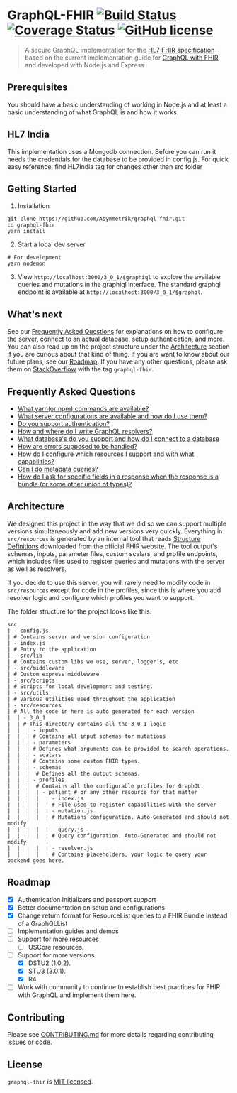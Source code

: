 
# GraphQL-FHIR [![Build Status](https://travis-ci.org/Asymmetrik/graphql-fhir.svg?branch=master)](https://travis-ci.org/Asymmetrik/graphql-fhir) [![Coverage Status](https://coveralls.io/repos/github/Asymmetrik/graphql-fhir/badge.svg?branch=master)](https://coveralls.io/github/Asymmetrik/graphql-fhir?branch=master) [![GitHub license](https://img.shields.io/badge/license-MIT-blue.svg)](./LICENSE)
> A secure GraphQL implementation for the [HL7 FHIR specification](https://www.hl7.org/fhir/) based on the current implementation guide for [GraphQL with FHIR](https://build.fhir.org/graphql.html) and developed with Node.js and Express.

## Prerequisites

You should have a basic understanding of working in Node.js and at least a basic understanding of what GraphQL is and how it works.

## HL7 India

This implementation uses a Mongodb connection. Before you can run it needs the credentials for the database to be provided in config.js. For quick easy reference, find HL7India tag for changes other than src folder

## Getting Started

1. Installation
```shell
git clone https://github.com/Asymmetrik/graphql-fhir.git
cd graphql-fhir
yarn install
```
2. Start a local dev server
```shell
# For development
yarn nodemon
```
3. View `http://localhost:3000/3_0_1/$graphiql` to explore the available queries and mutations in the graphiql interface. The standard graphql endpoint is available at `http://localhost:3000/3_0_1/$graphql`.

## What's next
See our [Frequently Asked Questions](#frequently-asked-questions) for explanations on how to configure the server, connect to an actual database, setup authentication, and more. You can also read up on the project structure under the [Architecture](#architecture) section if you are curious about that kind of thing. If you are want to know about our future plans, see our [Roadmap](#roadmap). If you have any other questions, please ask them on [StackOverflow](https://stackoverflow.com/) with the tag `graphql-fhir`.

## Frequently Asked Questions
- [What yarn(or npm) commands are available?](./FAQ.md#commands)
- [What server configurations are available and how do I use them?](./FAQ.md#server-configuration)
- [Do you support authentication?](./FAQ.md#authentication)
- [How and where do I write GraphQL resolvers?](./FAQ.md#resolvers)
- [What database's do you support and how do I connect to a database](./FAQ.md#connecting-to-a-database)
- [How are errors supposed to be handled?](./FAQ.md#error-handling)
- [How do I configure which resources I support and with what capabilities?](./FAQ.md#resource-configuration)
- [Can I do metadata queries?](./FAQ.md#metadata-query)
- [How do I ask for specific fields in a response when the response is a bundle (or some other union of types)?](./FAQ.md#querying-a-union)

## Architecture
We designed this project in the way that we did so we can support multiple versions simultaneously and add new versions very quickly.  Everything in `src/resources` is generated by an internal tool that reads [Structure Definitions](https://www.hl7.org/fhir/structuredefinition.html) downloaded from the official FHIR website. The tool output's schemas, inputs, parameter files, custom scalars, and profile endpoints, which includes files used to register queries and mutations with the server as well as resolvers.

If you decide to use this server, you will rarely need to modify code in `src/resources` except for code in the profiles, since this is where you add resolver logic and configure which profiles you want to support.

The folder structure for the project looks like this:

```shell
src
| - config.js
| # Contains server and version configuration 
| - index.js
| # Entry to the application
| - src/lib
| # Contains custom libs we use, server, logger's, etc
| - src/middleware
| # Custom express middleware
| - src/scripts
| # Scripts for local development and testing.
| - src/utils
| # Various utilities used throughout the application
| - src/resources
| # All the code in here is auto generated for each version
|  | - 3_0_1
|  | # This directory contains all the 3_0_1 logic
|  |  | - inputs
|  |  | # Contains all input schemas for mutations
|  |  | - parameters
|  |  | # Defines what arguments can be provided to search operations.
|  |  | - scalars
|  |  | # Contains some custom FHIR types.
|  |  | - schemas
|  |  |  # Defines all the output schemas.
|  |  | - profiles
|  |  |  # Contains all the configurable profiles for GraphQL.
|  |  |  | - patient # or any other resource for that matter
|  |  |  |  | - index.js
|  |  |  |  | # File used to register capabilities with the server
|  |  |  |  | - mutation.js
|  |  |  |  | # Mutations configuration. Auto-Generated and should not modify
|  |  |  |  | - query.js
|  |  |  |  | # Query configuration. Auto-Generated and should not modify 
|  |  |  |  | - resolver.js
|  |  |  |  | # Contains placeholders, your logic to query your backend goes here.
```

## Roadmap
- [x] Authentication Initializers and passport support
- [x] Better documentation on setup and configurations
- [x] Change return format for ResourceList queries to a FHIR Bundle instead of a GraphQLList
- [ ] Implementation guides and demos
- [ ] Support for more resources
	- [ ] USCore resources.
- [ ] Support for more versions
	- [x] DSTU2 (1.0.2).
	- [x] STU3 (3.0.1).
	- [x] R4
- [ ] Work with community to continue to establish best practices for FHIR with GraphQL and implement them here.

## Contributing
Please see [CONTRIBUTING.md](./.github/CONTRIBUTING.md) for more details regarding contributing issues or code.

## License
`graphql-fhir` is [MIT licensed](./LICENSE).
